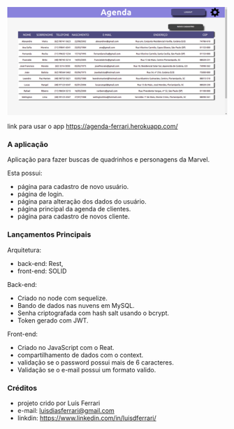 ![logo Marvel](./front/src/image/agenda.png)

link para usar o app https://agenda-ferrari.herokuapp.com/

### A aplicação

Aplicação para fazer buscas de quadrinhos e personagens da Marvel.

Esta possui:
- página para cadastro de novo usuário.
- página de login.
- página para alteração dos dados do usuário.
- página principal da agenda de clientes.
- página para cadastro de novos cliente.

### Lançamentos Principais

Arquitetura:
- back-end: Rest,
- front-end: SOLID

Back-end:
- Criado no node com sequelize.
- Bando de dados nas nuvens em MySQL.
- Senha criptografada com hash salt usando o bcrypt.
- Token gerado com JWT.

Front-end:
- Criado no JavaScript com o Reat.
- compartilhamento de dados com o context.
- validação se o password possui mais de 6 caracteres.
- Validação se o e-mail possui um formato valido.

### Créditos
- projeto crido por Luís Ferrari
- e-mail: luisdiasferrari@gmail.com
- linkdin: https://www.linkedin.com/in/luisdferrari/
